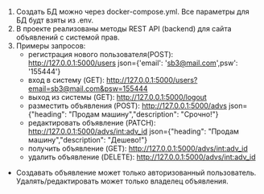 1. Создать БД можно через docker-compose.yml. Все параметры для БД будт взяты из .env.
2. В проекте реализованы методы REST API (backend) для сайта объявлений с системой прав.
3. Примеры запросов:
    - регистрация нового пользователя(POST):
    http://127.0.0.1:5000/users
    json={'email': 'sb3@mail.com',psw': '155444'}
    - вход в систему (GET):
    http://127.0.0.1:5000/users?email=sb3@mail.com&psw=155444
    - выход из системы (GET):
    http://127.0.0.1:5000/logout
    - разместить объявления (POST):
    http://127.0.0.1:5000/advs
    json={"heading": "Продам машину","description": "Срочно!"}
    - редактировать объявление (PATCH):
    http://127.0.0.1:5000/advs/<int:adv_id>
    json={"heading": "Продам машину","description": "Дешево!"}
    - получить объявление (GET):
    http://127.0.0.1:5000/advs/<int:adv_id>
    - удалить объявление (DELETE):
    http://127.0.0.1:5000/advs/<int:adv_id>

* Создавать объявление может только авторизованный пользователь. Удалять/редактировать может только владелец объявления.